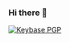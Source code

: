 ### Hi there 👋

[![Keybase PGP](https://img.shields.io/keybase/pgp/izzqz?color=black)](https://keybase.io/izzqz/pgp_keys.asc)

